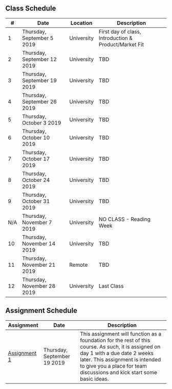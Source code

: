 ## Class Schedule

| # | Date | Location | Description |
| -- | -- | -- | -- |
| 1 | Thursday, September 5 2019 | University | First day of class, Introduction & Product/Market Fit |
| 2 | Thursday, September 12 2019 | University | TBD |
| 3 | Thursday, September 19 2019 | University | TBD |
| 4 | Thursday, September 26 2019 | University | TBD |
| 5 | Thursday, October 3 2019 | University | TBD |
| 6 | Thursday, October 10 2019 | University | TBD |
| 7 | Thursday, October 17 2019 | University | TBD |
| 8 | Thursday, October 24 2019 | University | TBD |
| 9 | Thursday, October 31 2019 | University | TBD |
| N/A | Thursday, November 7 2019 | University | NO CLASS - Reading Week |
| 10 | Thursday, November 14 2019 | University | TBD |
| 11 | Thursday, November 21 2019 | Remote | TBD |
| 12 | Thursday, November 28 2019 | University | Last Class |

## Assignment Schedule

| Assignment | Date | Description |
| -- | -- | -- |
| [Assignment 1](/assignments/a1.md) | Thursday, September 19 2019 | This assignment will function as a foundation for the rest of this course. As such, it is assigned on day 1 with a due date 2 weeks later. This assignment is intended to give you a place for team discussions and kick start some basic ideas. |
